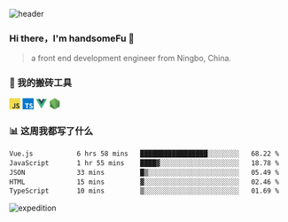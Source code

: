 ![header](https://raw.githubusercontent.com/fzq1998/fzq1998/master/header.png)

### Hi there，I'm handsomeFu 👋

> a front end development engineer from Ningbo, China.

### 🔧 我的搬砖工具
<code><img height="20" src="https://raw.githubusercontent.com/github/explore/80688e429a7d4ef2fca1e82350fe8e3517d3494d/topics/javascript/javascript.png" alt="javascript"></code>
<code><img height="20" src="https://raw.githubusercontent.com/github/explore/80688e429a7d4ef2fca1e82350fe8e3517d3494d/topics/typescript/typescript.png" alt="typescript"></code>
<code><img height="20" src="https://raw.githubusercontent.com/github/explore/80688e429a7d4ef2fca1e82350fe8e3517d3494d/topics/vue/vue.png" alt="vue"></code>
<code><img height="20" src="https://raw.githubusercontent.com/github/explore/80688e429a7d4ef2fca1e82350fe8e3517d3494d/topics/nodejs/nodejs.png" alt="nodejs"></code>



### 📊 这周我都写了什么
<!--START_SECTION:waka-->

```txt
Vue.js           6 hrs 58 mins   █████████████████░░░░░░░░   68.22 %
JavaScript       1 hr 55 mins    ████▓░░░░░░░░░░░░░░░░░░░░   18.78 %
JSON             33 mins         █▒░░░░░░░░░░░░░░░░░░░░░░░   05.49 %
HTML             15 mins         ▓░░░░░░░░░░░░░░░░░░░░░░░░   02.46 %
TypeScript       10 mins         ▒░░░░░░░░░░░░░░░░░░░░░░░░   01.69 %
```

<!--END_SECTION:waka-->


![expedition](https://raw.githubusercontent.com/fzq1998/fzq1998/master/expedition.gif)

